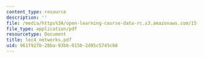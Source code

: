 ```yaml
---
content_type: resource
description: ''
file: /media/https%3A/open-learning-course-data-rc.s3.amazonaws.com/15-066j-system-optimization-and-analysis-for-manufacturing-summer-2003/961f92fb28ba93bb015b2d95c5745cb8_lec4_networks.pdf
file_type: application/pdf
resourcetype: Document
title: lec4_networks.pdf
uid: 961f92fb-28ba-93bb-015b-2d95c5745cb8
---
```


